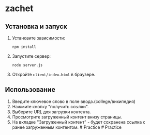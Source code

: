 # zachet

## Установка и запуск

1. Установите зависимости:

    ```bash
    npm install
    ```

2. Запустите сервер:

    ```bash
    node server.js
    ```

3. Откройте `client/index.html` в браузере.

## Использование

1. Введите ключевое слово в поле ввода.(college/википедия)
2. Нажмите кнопку "получить ссылки".
3. Выберите URL для загрузки контента.
4. Просмотрите загруженный контент внизу страницы.
5. На вкладке "Загруженный контент" - будет сохранена ссылка с ранее загруженным контентом.
#   P r a c t i c e  
 #   P r a c t i c e  
 